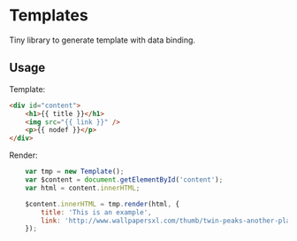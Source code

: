 # Templates

Tiny library to generate template with data binding.

## Usage

Template:

```html
<div id="content">
    <h1>{{ title }}</h1>
    <img src="{{ link }}" />
    <p>{{ nodef }}</p>
</div>
```
Render:

```Javascript
    var tmp = new Template();
    var $content = document.getElementById('content');
    var html = content.innerHTML;

    $content.innerHTML = tmp.render(html, {
        title: 'This is an example',
        link: 'http://www.wallpapersxl.com/thumb/twin-peaks-another-place-black-lodge-waiting-room-white-image-198946.jpg'
    });
```
